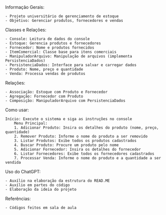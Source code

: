 Informação Gerais:

    - Projeto universitário de gerenciamento de estoque
    - Objetivo: Gerenciar produtos, fornecedores e vendas
    
Classes e Relações:

    - Console: Leitura de dados do console
    - Estoque: Gerencia produtos e fornecedores
    - Fornecedor: Nome e produtos fornecidos
    - ItemComercial: Classe base para itens comerciais
    - ManipuladorArquivo: Manipulação de arquivos (implementa PersistenciaDados)
    - PersistenciaDados: Interface para salvar e carregar dados
    - Produto: Nome, preço e quantidade
    - Venda: Processa vendas de produtos

Relações:

    - Associação: Estoque com Produto e Fornecedor
    - Agregação: Fornecedor com Produto
    - Composição: ManipuladorArquivo com PersistenciaDados

Como usar:

    Início: Execute o sistema e siga as instruções no console
        Menu Principal:
        1. Adicionar Produto: Insira os detalhes do produto (nome, preço, quantidade)
        2. Remover Produto: Informe o nome do produto a ser removido
        3. Listar Produtos: Exibe todos os produtos cadastrados
        4. Buscar Produto: Procure um produto pelo nome
        5. Adicionar Fornecedor: Insira os detalhes do fornecedor
        6. Listar Fornecedores: Exibe todos os fornecedores cadastrados
        7. Processar Venda: Informe o nome do produto e a quantidade a ser vendida


Uso do ChatGPT:
    
    - Auxílio na elaboração da estrutura do READ.ME
    - Auxílio em partes do código
    - Elaboração da ideia do projeto

Referências:

    - Códigos feitos em sala de aula

    
